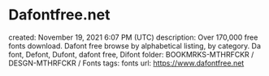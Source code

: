 # Dafontfree.net

created: November 19, 2021 6:07 PM (UTC)
description: Over 170,000 free fonts download. Dafont free browse by alphabetical listing, by category. Da font, Defont, Dufont, dafont free, Difont
folder: BOOKMRKS-MTHRFCKR / DESGN-MTHRFCKR / Fonts
tags: fonts
url: https://www.dafontfree.net